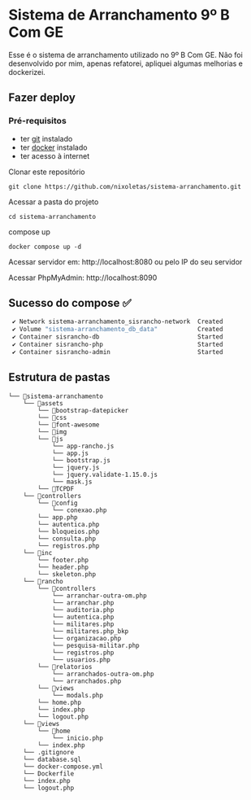 # Sistema de Arranchamento 9º B Com GE

Esse é o sistema de arranchamento utilizado no 9º B Com GE. Não foi desenvolvido por mim, apenas refatorei, apliquei algumas melhorias e dockerizei.

## Fazer deploy

### Pré-requisitos
- ter [git](https://git-scm.com/downloads) instalado
- ter [docker](https://docs.docker.com/engine/install/) instalado
- ter acesso à internet

Clonar este repositório
```
git clone https://github.com/nixoletas/sistema-arranchamento.git
```

Acessar a pasta do projeto
```
cd sistema-arranchamento
```

compose up 
```
docker compose up -d
```
Acessar servidor em: http://localhost:8080 ou pelo IP do seu servidor

Acessar PhpMyAdmin: http://localhost:8090


## Sucesso do compose ✅
```bash
 ✔ Network sistema-arranchamento_sisrancho-network  Created                                                                                                     0.1s 
 ✔ Volume "sistema-arranchamento_db_data"           Created                                                                                                     0.0s 
 ✔ Container sisrancho-db                           Started                                                                                                     0.9s 
 ✔ Container sisrancho-php                          Started                                                                                                     0.9s 
 ✔ Container sisrancho-admin                        Started
 ```

 ## Estrutura de pastas

```
└── 📁sistema-arranchamento
    └── 📁assets
        └── 📁bootstrap-datepicker
        └── 📁css
        └── 📁font-awesome
        └── 📁img
        └── 📁js
            └── app-rancho.js
            └── app.js
            └── bootstrap.js
            └── jquery.js
            └── jquery.validate-1.15.0.js
            └── mask.js
        └── 📁TCPDF
    └── 📁controllers
        └── 📁config
            └── conexao.php
        └── app.php
        └── autentica.php
        └── bloqueios.php
        └── consulta.php
        └── registros.php
    └── 📁inc
        └── footer.php
        └── header.php
        └── skeleton.php
    └── 📁rancho
        └── 📁controllers
            └── arranchar-outra-om.php
            └── arranchar.php
            └── auditoria.php
            └── autentica.php
            └── militares.php
            └── militares.php_bkp
            └── organizacao.php
            └── pesquisa-militar.php
            └── registros.php
            └── usuarios.php
        └── 📁relatorios
            └── arranchados-outra-om.php
            └── arranchados.php
        └── 📁views
            └── modals.php
        └── home.php
        └── index.php
        └── logout.php
    └── 📁views
        └── 📁home
            └── inicio.php
        └── index.php
    └── .gitignore
    └── database.sql
    └── docker-compose.yml
    └── Dockerfile
    └── index.php
    └── logout.php
```